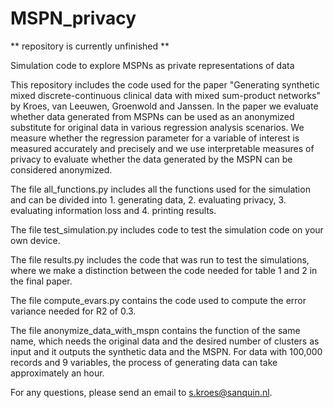 # MSPN_privacy
** repository is currently unfinished **

Simulation code to explore MSPNs as private representations of data

This repository includes the code used for the paper "Generating synthetic mixed discrete-continuous clinical data with mixed sum-product networks" by Kroes, van Leeuwen, Groenwold and Janssen. In the paper we evaluate whether data generated from MSPNs can be used as an anonymized substitute for original data in various regression analysis scenarios. We measure whether the regression parameter for a variable of interest is measured accurately and precisely and we use interpretable measures of privacy to evaluate whether the data generated by the MSPN can be considered anonymized. 

The file all_functions.py includes all the functions used for the simulation and can be divided into 1. generating data, 2. evaluating privacy, 3. evaluating information loss and 4. printing results. 

The file test_simulation.py includes code to test the simulation code on your own device.

The file results.py includes the code that was run to test the simulations, where we make a distinction between the code needed for table 1 and 2 in the final paper.

The file compute_evars.py contains the code used to compute the error variance needed for R2 of 0.3.

The file anonymize_data_with_mspn contains the function of the same name, which needs the original data and the desired number of clusters as input and it outputs the synthetic data and the MSPN. For data with 100,000 records and 9 variables, the process of generating data can take approximately an hour. 



For any questions, please send an email to s.kroes@sanquin.nl. 





